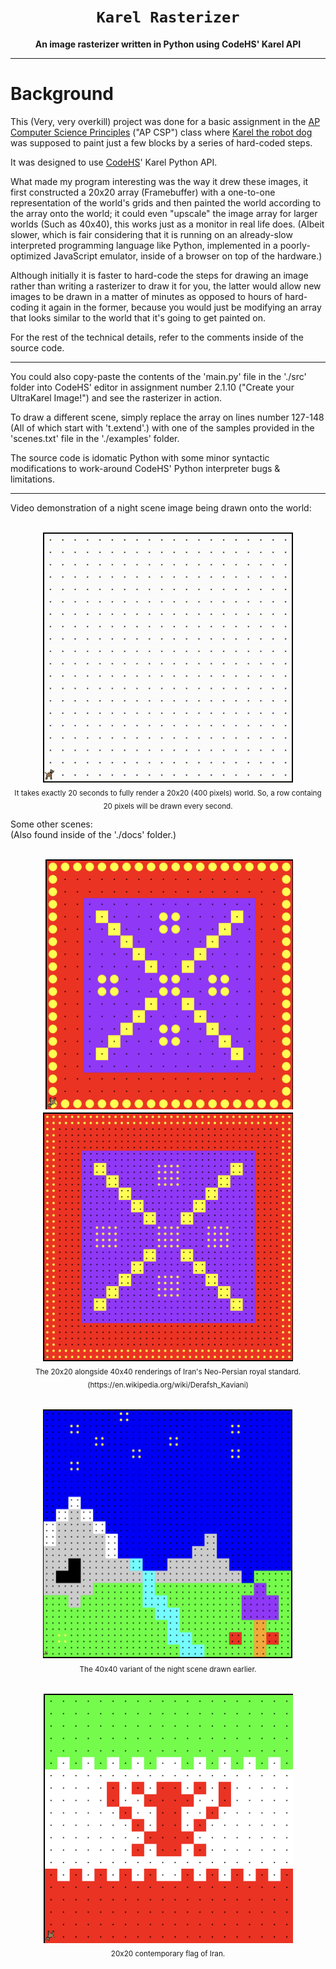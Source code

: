 <div align="center">

  <h1><code>Karel Rasterizer</code></h1>

  <p>
    <strong>An image rasterizer written in Python using CodeHS' Karel API</strong>
  </p>
  
</div>

***

# Background

This (Very, very overkill) project was done for a basic assignment in the [AP Computer Science Principles](https://en.wikipedia.org/wiki/AP_Computer_Science_Principles) ("AP CSP") class where [Karel the robot dog](https://en.wikipedia.org/wiki/Karel_(programming_language)) was supposed to paint just a few blocks by a series of hard-coded steps.

It was designed to use [CodeHS](https://en.wikipedia.org/wiki/CodeHS)' Karel Python API.


What made my program interesting was the way it drew these images, it first constructed a 20x20 array (Framebuffer) with a one-to-one representation of the world's grids and then painted the world according to the array onto the world; it could even "upscale" the image array for larger worlds (Such as 40x40), this works just as a monitor in real life does. (Albeit slower, which is fair considering that it is running on an already-slow interpreted programming language like Python, implemented in a poorly-optimized JavaScript emulator, inside of a browser on top of the hardware.)

Although initially it is faster to hard-code the steps for drawing an image rather than writing a rasterizer to draw it for you, the latter would allow new images to be drawn in a matter of minutes as opposed to hours of hard-coding it again in the former, because you would just be modifying an array that looks similar to the world that it's going to get painted on.

For the rest of the technical details, refer to the comments inside of the source code.

---

You could also copy-paste the contents of the 'main.py' file in the './src' folder into CodeHS' editor in assignment number 2.1.10 ("Create your UltraKarel Image!") and see the rasterizer in action.

To draw a different scene, simply replace the array on lines number 127-148 (All of which start with 't.extend'.) with one of the samples provided in the 'scenes.txt' file in the './examples' folder.


The source code is idomatic Python with some minor syntactic modifications to work-around CodeHS' Python interpreter bugs & limitations.

---

Video demonstration of a night scene image being drawn onto the world:

<p align="center" text-align="center"> <br />
  <img width="400" height="400"
    src="./docs/demo.gif?raw=true" 
    alt="Demo GIF's placeholder, If the .GIF file does not load properly then you could try manually opening the 'demo.gif' file in the 'docs' folder."
    title="A video demonstrating an image of a night scene being drawn."
  />
  <br />
  <sub>
    It takes exactly 20 seconds to fully render a 20x20 (400 pixels) world.  So, a row containg 20 pixels will be drawn every second.
  </sub>
<br /> </p>


Some other scenes: <br />
(Also found inside of the './docs' folder.)

<p align="center" text-align="center"> <br />
  <img width="400" height="400" src="./docs/derafsh-e kaviani.png?raw=true" />
  <img width="400" height="400" src="./docs/derafsh-e kaviani_4x.png?raw=true" />
  <br />
  <sub>
    The 20x20 alongside 40x40 renderings of Iran's Neo-Persian royal standard. (https://en.wikipedia.org/wiki/Derafsh_Kaviani)
  </sub>
<br /> </p>

<p align="center" text-align="center"> <br />
  <img width="400" height="400" src="./docs/night scene_4x.png?raw=true" />
  <br />
  <sub>
    The 40x40 variant of the night scene drawn earlier.
  </sub>
<br /> </p>

<p align="center" text-align="center"> <br />
  <img width="400" height="400" src="./docs/flag-of-iran.png?raw=true" />
  <br />
  <sub>
    20x20 contemporary flag of Iran.
  </sub>
<br /> </p>
